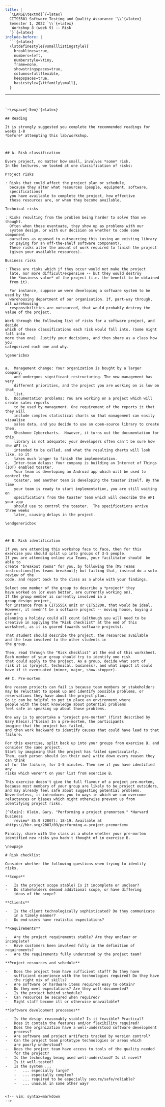 ```yaml
---
title: |
  `\LARGE\textmd{`{=latex}
  CITS5501 Software Testing and Quality Assurance `\\`{=latex}
  Semester 1, 2022 `\\`{=latex}
   Workshop 8 (week 9) -- Risk 
  `}`{=latex}
include-before: |
  ```{=latex}
  \lstdefinestyle{vsmalllistingstyle}{
    breaklines=true,
    numbers=left,
    numberstyle=\tiny,
    frame=none,
    showstringspaces=true,
    columns=fullflexible,
    keepspaces=true,
    basicstyle={\ttfamily\small},
  }
  ```
---
```


`~\vspace{-5em}`{=latex}

## Reading

It is strongly suggested you complete the recommended readings for weeks 1-8
*before* attempting this lab/workshop.



## A. Risk classification

Every project, no matter how small, involves *some* risk.
In the lectures, we looked at one classification of risks:

Project risks

: Risks that could affect the project plan or schedule,
  because they alter what resources (people, equipment, software,
  specifications)
  you have available to complete the project, how effective
  those resources are, or when they become available.

Technical risks

: Risks resulting from the problem being harder to solve than we thought.
  Often when these eventuate, they show up as problems with our
  system design, or with our decision on whether to code some component
  ourselves as opposed to outsourcing this (using an existing library
  or paying for an off-the-shelf software component).
  These risks alter the amount of work required to finish the project
  (given your available resources).
 
Business risks

: These are risks which if they occur would not make the project
  late, nor more difficult/expensive -- but they would destroy
  the *business value* of the project (i.e. the benefit to be obtained
  from it).

  For instance, suppose we were developing a software system to be used by the
  warehousing department of our organisation. If, part-way through, all warehousing
  responsibilities are outsourced, that would probably destroy the value of the project.

Work through the following list of risks for a software project, and decide
which of these classifications each risk would fall into. (Some might fall into
more than one). Justify your decisions, and then share as a class how you
categorized each one and why.

\genericbox


a.  Management change: Your organization is bought by a larger company,
    and undergoes significant restructuring. The new management has very
    different priorities, and the project you are working on is low on that
    list.
b.  Documentation problems: You are working on a project which will create sales reports
    to be used by management. One requirement of the reports it that they will
    include complex statistical charts so that management can easily visualise
    sales data, and you decide to use an open-source library to create them,
    Shoshone Cybercharts.  However, it turns out the documentation for this
    library is not adequate: your developers often can't be sure how the API is
    intended to be called, and what the resulting charts will look like, so it
    takes much longer to finish the implementation.
c.  Inter-team delays: Your company is building an Internet of Things (IOT) enabled toaster.
    Your team is developing an Android app which will be used to control the
    toaster, and another team is developing the toaster itself. By the time
    your team is ready to start implementation, you are still waiting on
    specifications from the toaster team which will describe the API your app
    should use to control the toaster.  The specifications arrive three weeks
    later, causing delays in the project. 

\endgenericbox



## B. Risk identification

If you are attending this workshop face to face, then for this
exercise you should split up into groups of 3-5 people.
If you are attending online via Teams, your facilitator should  be able to
create "breakout rooms" for you, by following the [MS Teams
instructions][ms-teams-breakout]; but failing that, instead do a solo review of the
code, and report back to the class as a whole with your findings.

Select one member of the group to describe a *project* they
have worked on (or even better, are currently working on).
If the group member is currently involved in a
group design project,
for instance from a CITS555X unit or CITS3200, that would be ideal.
However, it needn't be a software project -- moving house, buying a car or
planning a holiday could all count (although you will need to be
creative in applying the "Risk checklist" at the end of this
worksheet, as it is geared towards software projects).

That student should describe the project, the resources available
and the team involved to the other students in
the group.

Then, read through the "Risk checklist" at the end of this worksheet.
Each member of your group should try to identify one risk 
that could apply to the project. As a group, decide what sort of
risk it is (project, technical, business), and what impact it could
have if it eventuated (minor, major, show-stopper).

## C. Pre-mortem

One reason projects can fail is because team members or stakeholders
may be reluctant to speak up and identify possible problems, or
reservations they have about the project plan.
So it can be helpful to put in place an environment where
people with the best knowledge about potential problems
feel safe in speaking up about those problems.

One way is to undertake a "project pre-mortem" (first described by
Gary Klein).[^klein] In a pre-mortem, the participants
imagine that the project has failed,
and then work backward to identify causes that could have lead to that failure.

For this exercise, split back up into your groups from exercise B, and
consider the same project.
Start by imagining that the project has failed spectacularly.
Then, each person should (on their own) write down every reason they can think
of for the failure, for 3-5 minutes. Then see if you have identified any
risks which weren't on your list from exercise B.

This exercise doesn't give the full flavour of a project pre-mortem,
because most members of your group are likely to be project outsiders,
and may already feel safe about suggesting potential problems.
Nevertheless, it introduces you to ways in which we can overcome
reluctances or biases which might otherwise prevent us from
identifying project risks.

[^klein]: Klein, Gary. "Performing a project premortem." *Harvard business
    review* 85.9 (2007): 18-19. Available at <https://hbr.org/2007/09/performing-a-project-premortem>

Finally, share with the class as a whole whether your pre-mortem
identified new risks you hadn't thought of in exercise B.

\newpage

# Risk checklist

Consider whether the following questions when trying to identify risks.

**Scope**

-   Is the project scope stable? Is it incomplete or unclear?
-   Do stakeholders demand additional scope, or have differing
    ideas of the scope?

**Clients**

-   Is the client technologically sophisticated? Do they communicate
    in a timely manner?
-   Do end-users have realistic expectations?

**Requirements**

-   Are the project requirements stable? Are they unclear or incomplete?
-   Have customers been involved fully in the definition of requirements?
-   Are the requirements fully understood by the project team?

**Project resources and schedule**

-   Does the project team have sufficient staff? Do they have
    sufficient experience with the technologies required? Do they have
    the right mix of skills?
-   Are software or hardware items required easy to obtain?
    Do they meet expectations? Are they well-documented?
-   Is the project behind schedule?
-   Can resources be secured when required?
-   Might staff become ill or otherwise unavailable?

**Software development processes**

-   Is the design reasonably stable? Is it feasible? Practical?
    Does it contain the features and/or flexibility required?
-   Does the organization have a well-understood software development
    process?
-   Are software and project artifacts tracked by version control?
-   Can the project team prototype technologies or areas which
    are poorly understood?
-   Does the project team have access to tools of the quality needed
    for the project?
-   Is the technology being used well-understood? Is it novel?
    Is it well-tested?
-   Is the system ...
    -   ... especially large?
    -   ... especially complex?
    -   ... required to be especially secure/safe/reliable?
    -   ... unusual in some other way?


<!-- vim: syntax=markdown
-->

